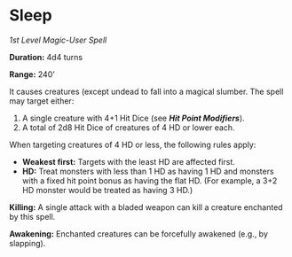 # Sleep

*1st Level Magic-User Spell*

**Duration:** 4d4 turns

**Range:** 240’

It causes creatures (except undead to fall into a magical slumber. The spell may target either:

1. A single creature with 4+1 Hit Dice (see ***Hit Point Modifiers***).
2. A total of 2d8 Hit Dice of creatures of 4 HD or lower each.

When targeting creatures of 4 HD or less, the following rules apply:

- **Weakest first:** Targets with the least HD are affected first.
- **HD:** Treat monsters with less than 1 HD as having 1 HD and monsters with a fixed hit point bonus as having the flat HD. (For example, a 3+2 HD monster would be treated as having 3 HD.)

**Killing:** A single attack with a bladed weapon can kill a creature enchanted by this spell.

**Awakening:** Enchanted creatures can be forcefully awakened (e.g., by slapping).